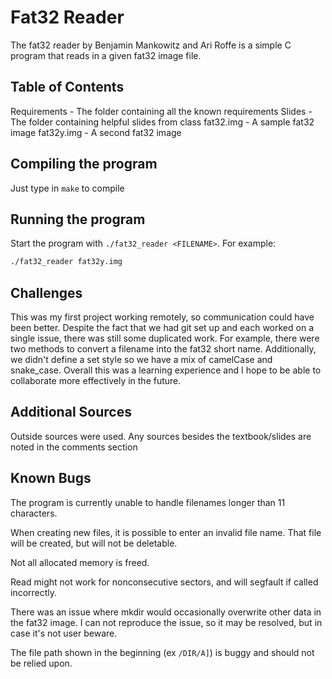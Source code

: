# Fat32 Reader 
The fat32 reader by Benjamin Mankowitz and Ari Roffe is a simple C program that reads in a given fat32 image file.

## Table of Contents
Requirements - The folder containing all the known requirements
Slides - The folder containing helpful slides from class
fat32.img - A sample fat32 image
fat32y.img - A second fat32 image

## Compiling the program
Just type in ```make``` to compile

## Running the program
Start the program with ```./fat32_reader <FILENAME>```. For example:
```bash
./fat32_reader fat32y.img
```
## Challenges
This was my first project working remotely, so communication could have been better. Despite the fact that we had git set up and each worked on a single issue, there was still some duplicated work. For example, there were two methods to convert a filename into the fat32 short name. Additionally, we didn't define a set style so we have a mix of camelCase and snake_case. Overall this was a learning experience and I hope to be able to collaborate more effectively in the future.

## Additional Sources
Outside sources were used. Any sources besides the textbook/slides are noted in the comments section

## Known Bugs
The program is currently unable to handle filenames longer than 11 characters.

When creating new files, it is possible to enter an invalid file name. That file will be created, but will not be deletable.

Not all allocated memory is freed.

Read might not work for nonconsecutive sectors, and will segfault if called incorrectly.

There was an issue where mkdir would occasionally overwrite other data in the fat32 image. I can not reproduce the issue, so it may be resolved, but in case it's not user beware.

The file path shown in the beginning (ex ```/DIR/A]```) is buggy and should not be relied upon.
